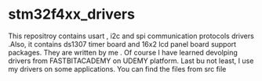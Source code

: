 # stm32f4xx_drivers
This repositroy contains  usart , i2c and spi communication protocols drivers .Also, it contains ds1307 timer board and 16x2 lcd panel board support packages. They are written by me . Of course I have learned devolping drivers from FASTBITACADEMY on UDEMY platform. Last bu not least, I use my drivers on some applications. You can find the files from src file

